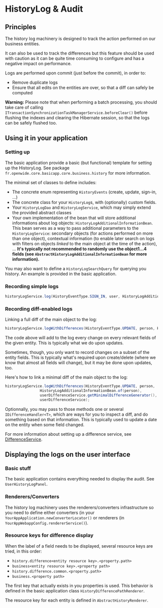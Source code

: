 # HistoryLog & Audit

## Principles

The history log machinery is designed to track the action performed on our business entities.

It can also be used to track the differences but this feature should be used with caution as it can be quite time consuming to configure and has a negative impact on performance.

Logs are performed upon commit (just before the commit), in order to:

 * Remove duplicate logs
 * Ensure that all edits on the entities are over, so that a diff can safely be computed

**Warning:** Please note that when performing a batch processing, you should take care of calling `ITransactionSynchronizationTaskManagerService.beforeClear()` before flushing the indexes and clearing the Hibernate session, so that the logs can be safely flushed too.

## Using it in your application

### Setting up

The basic application provide a basic (but functional) template for setting up the HistoryLog. See package `fr.openwide.core.basicapp.core.business.history` for more information.

The minimal set of classes to define includes:
 * The concrete enum representing `HistoryEvents` (create, update, sign-in, ...)
 * The concrete class for your `HistoryLog`s, with (optionally) custom fields.
 * Your `HistoryLogDao` and `HistoryLogService`, which may simply extend the provided abstract classes
 * Your own implementation of the bean that will store additional informations about log objects: `HistoryLogAdditionalInformationBean`. This bean serves as a way to pass additional parameters to the `HistoryLogService`: secondary objects (for actions performed on more than one object), contextual information (to enable later search on logs with filters on objects *linked* to the main object at the time of the action), ... **It's typically not recommended to randomly use the object1...4 fields (see `AbstractHistoryLogAdditionalInformationBean` for more information).**

You may also want to define a `HistoryLogSearchQuery` for querying you history. An example is provided in the basic application.

### Recording simple logs

```java
historyLogService.log(HistoryEventType.SIGN_IN, user, HistoryLogAdditionalInformationBean.of(user));
```

### Recording diff-enabled logs

Linking a full diff of the main object to the  log:
```java
historyLogService.logWithDifferences(HistoryEventType.UPDATE, person, HistoryLogAdditionalInformationBean.of(person), userDifferenceService);
```

The code above will add to the log every change on every relevant fields of the given entity. This is typically what we do upon updates.

Sometimes, though, you only want to record changes on a subset of the entity fields. This is typically what's required upon create/delete (where we know that almost all fields will change), but it may be done upon updates, too.

Here's how to link a minimal diff of the main object to the log:
```java
historyLogService.logWithDifferences(HistoryEventType.UPDATE, person,
				HistoryLogAdditionalInformationBean.of(person),
				userDifferenceService.getMinimalDifferenceGenerator(),
				userDifferenceService);
```

Optionnally, you may pass to those methods one or several `IDifferenceHandler<T>`, which are ways for you to inspect a diff, and do something based on that information. This is typically used to update a date on the entity when some field changed.

For more information about setting up a difference service, see [DifferenceService](DifferenceService.html).

## Displaying the logs on the user interface

### Basic stuff

The basic application contains everything needed to display the audit. See `UserHistoryLogPanel`.

### Renderers/Converters

The history log machinery uses the renderers/converters infrastructure so you need to define either converters (in your `YourAppApplication.newConverterLocator()` or renderers (in `YourAppWebappConfig.rendererService()`).

### Resource keys for difference display

When the label of a field needs to be displayed, several resource keys are tried, in this order:

 * `history.difference<entity resource key>.<property.path>`
 * `business<entity resource key>.<property path>`
 * `history.difference.common.<property.path>`
 * `business.<property path>`

The first key that actually exists in you properties is used.
This behavior is defined in the basic application class `HistoryDifferencePathRenderer`.

The resource key for each entity is defined in `AbstractHistoryRenderer`.
